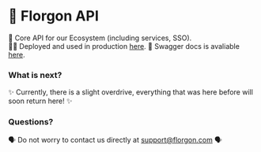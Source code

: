 # 🚀 Florgon API

🔧 Core API for our Ecosystem (including services, SSO). \
👨‍💻 Deployed and used in production [here](https://api.florgon.com/v1/utils/status).
📗 Swagger docs is avaliable [here](https://api.florgon.com/v1/docs).

### What is next?

✨ Currently, there is a slight overdrive, everything that was here before will soon return here! ✨

### Questions?

🗣️ Do not worry to contact us directly at [support@florgon.com](mailto:support@florgon.com) 🗣️
